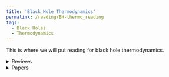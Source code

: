 ```yaml
---
title: 'Black Hole Thermodynamics'
permalink: /reading/BH-thermo_reading
tags:
  - Black Holes
  - Thermodynamics
---
```


This is where we will put reading for black hole thermodynamics.

<details>
  <summary>Reviews</summary>
  <ul>
    <li>
      <a href="https://arxiv.org/abs/2412.16795" target="_blank">
       Introduction to Black Hole Thermodynamics
      </a>
    </li>
    <li>
      <a href="https://arxiv.org/abs/1804.10610" target="_blank">
       A Survey of Black Hole Thermodynamics
      </a>
    </li>
  </ul>
</details>


<details>
  <summary>Papers</summary>
  <ul>
    <li>
      <a href="" target="_blank">
        f
      </a>
    </li>
  </ul>
</details>
